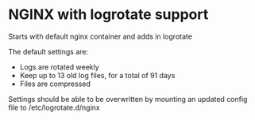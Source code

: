 # NGINX with logrotate support

Starts with default nginx container and adds in logrotate

The default settings are:
 * Logs are rotated weekly
 * Keep up to 13 old log files, for a total of 91 days
 * Files are compressed

Settings should be able to be overwritten by mounting an updated config file to /etc/logrotate.d/nginx
